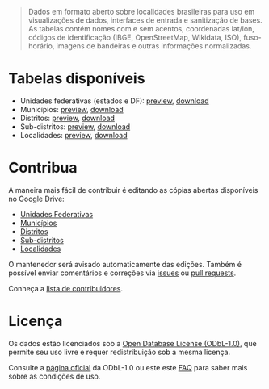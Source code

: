 >  Dados em formato aberto sobre localidades brasileiras para uso em visualizações de dados, interfaces de entrada e sanitização de bases. As tabelas contém nomes com e sem acentos, coordenadas lat/lon, códigos de identificação (IBGE, OpenStreetMap, Wikidata, ISO), fuso-horário, imagens de bandeiras e outras informações normalizadas.

# Tabelas disponíveis

- Unidades federativas (estados e DF): [preview](data/states.csv), <a href="https://github.com/mapaslivres/localidades/raw/master/data/states.csv" target="_blank">download</a>
- Municípios: [preview](data/cities.csv), <a href="https://github.com/mapaslivres/localidades/raw/master/data/cities.csv" target="_blank">download</a>
- Distritos: [preview](data/districts.csv), <a href="https://github.com/mapaslivres/localidades/raw/master/data/districts.csv" target="_blank">download</a>
- Sub-distritos: [preview](data/subdistricts.csv), <a href="https://github.com/mapaslivres/localidades/raw/master/data/subdistricts.csv" target="_blank">download</a>
- Localidades: [preview](data/localities.csv), <a href="https://github.com/mapaslivres/localidades/raw/master/data/localities.csv" target="_blank">download</a>

# Contribua

A maneira mais fácil de contribuir é editando as cópias abertas disponíveis no Google Drive:

- [Unidades Federativas](https://docs.google.com/spreadsheets/d/1nlPA0d50gipYFeT5OSQWgnE59_LkTiuTnZOJ8UZ_B_Y/edit?usp=sharing)
- [Municípios](https://docs.google.com/spreadsheets/d/1zmHOD24AZ0T6jTUPh2-YEYo6dDO3bEaokm07fAywNaA/edit?usp=sharing)
- [Distritos](https://docs.google.com/spreadsheets/d/1Q3r1IkS7yd2CbN2qPlZiH_-q84Qv10dO5JFq2HPlxsI/edit?usp=sharing)
- [Sub-distritos](https://docs.google.com/spreadsheets/d/1XYBbe915oFyXEEOH6lgIuHPt_zzCwcxO47RZIDMt-bA/edit?usp=sharing)
- [Localidades](https://docs.google.com/spreadsheets/d/1G77b3r_SGHC_Zuz91aNoQddMPdSfPDLCa6x8AjRlrM4/edit?usp=sharing)

O mantenedor será avisado automaticamente das edições. Também é possível enviar comentários e correções via [issues](issues) ou [pull requests](https://help.github.com/articles/about-pull-requests).

Conheça a [lista de contribuidores](https://github.com/mapaslivres/localidades/graphs/contributors).

# Licença

Os dados estão licenciados sob a [Open Database License (ODbL-1.0)](LICENSE), que permite seu uso livre e requer redistribuição sob a mesma licença.

Consulte a [página oficial](https://opendatacommons.org/licenses/odbl/) da ODbL-1.0 ou este este [FAQ](http://wiki.openstreetmap.org/wiki/Legal_FAQ/CC-BY-SA_Archive#What.27s_this_about_a_licence_change.3F) para saber mais sobre as condições de uso.
